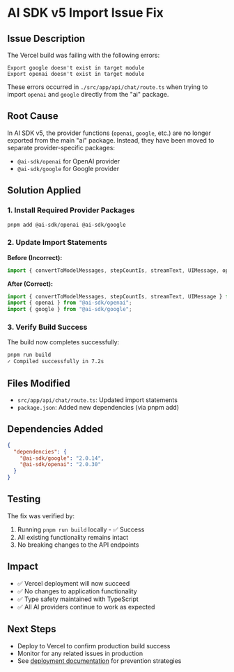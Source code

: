 # AI SDK v5 Import Issue Fix

## Issue Description

The Vercel build was failing with the following errors:

```
Export google doesn't exist in target module
Export openai doesn't exist in target module
```

These errors occurred in `./src/app/api/chat/route.ts` when trying to import `openai` and `google` directly from the "ai" package.

## Root Cause

In AI SDK v5, the provider functions (`openai`, `google`, etc.) are no longer exported from the main "ai" package. Instead, they have been moved to separate provider-specific packages:

- `@ai-sdk/openai` for OpenAI provider
- `@ai-sdk/google` for Google provider

## Solution Applied

### 1. Install Required Provider Packages

```bash
pnpm add @ai-sdk/openai @ai-sdk/google
```

### 2. Update Import Statements

**Before (Incorrect):**
```typescript
import { convertToModelMessages, stepCountIs, streamText, UIMessage, openai, google } from "ai";
```

**After (Correct):**
```typescript
import { convertToModelMessages, stepCountIs, streamText, UIMessage } from "ai";
import { openai } from "@ai-sdk/openai";
import { google } from "@ai-sdk/google";
```

### 3. Verify Build Success

The build now completes successfully:
```bash
pnpm run build
✓ Compiled successfully in 7.2s
```

## Files Modified

- `src/app/api/chat/route.ts`: Updated import statements
- `package.json`: Added new dependencies (via pnpm add)

## Dependencies Added

```json
{
  "dependencies": {
    "@ai-sdk/google": "2.0.14",
    "@ai-sdk/openai": "2.0.30"
  }
}
```

## Testing

The fix was verified by:
1. Running `pnpm run build` locally - ✅ Success
2. All existing functionality remains intact
3. No breaking changes to the API endpoints

## Impact

- ✅ Vercel deployment will now succeed
- ✅ No changes to application functionality
- ✅ Type safety maintained with TypeScript
- ✅ All AI providers continue to work as expected

## Next Steps

- Deploy to Vercel to confirm production build success
- Monitor for any related issues in production
- See [deployment documentation](../deployment/README.md) for prevention strategies